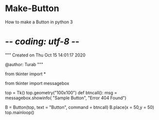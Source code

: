 # Make-Button
How to make a Button in python 3
# -*- coding: utf-8 -*-
"""
Created on Thu Oct 15 14:01:17 2020

@author: Turab
"""

from tkinter import *

from tkinter import messagebox

top = Tk()
top.geometry("100x100")
def btncall():
   msg = messagebox.showinfo( "Sample Button", "Error 404 Found")

B = Button(top, text = "Button", command = btncall)
B.place(x = 50,y = 50)
top.mainloop()
